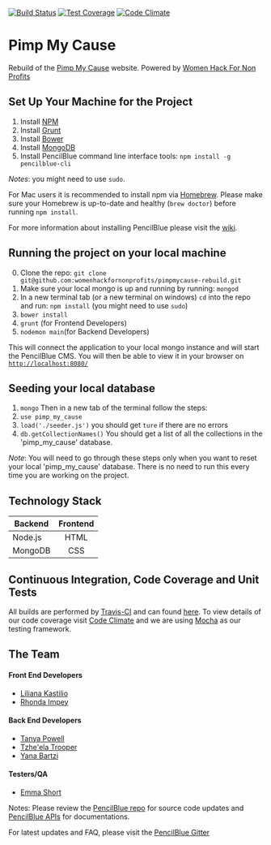 [![Build Status](https://travis-ci.org/womenhackfornonprofits/pimpmycause-rebuild.svg?branch=master)](https://travis-ci.org/womenhackfornonprofits/pimpmycause-rebuild)
[![Test Coverage](https://codeclimate.com/github/womenhackfornonprofits/pimpmycause-rebuild/badges/coverage.svg)](https://codeclimate.com/github/womenhackfornonprofits/pimpmycause-rebuild/coverage)
[![Code Climate](https://codeclimate.com/github/womenhackfornonprofits/pimpmycause-rebuild/badges/gpa.svg)](https://codeclimate.com/github/womenhackfornonprofits/pimpmycause-rebuild)

# Pimp My Cause
Rebuild of the [Pimp My Cause](http://www.pimpmycause.org/) website. Powered by [Women Hack For Non Profits](womenhackfornonprofits.com)

## Set Up Your Machine for the Project
1. Install [NPM](https://nodejs.org/)
2. Install [Grunt](http://gruntjs.com/getting-started)
4. Install [Bower](http://bower.io/#install-bower)
5. Install [MongoDB](https://docs.mongodb.org/manual/installation/)
6. Install PencilBlue command line interface tools: `npm install -g pencilblue-cli`

*Notes*: you might need to use `sudo`.

For Mac users it is recommended to install npm via [Homebrew](https://github.com/Homebrew/install).
Please make sure your Homebrew is up-to-date and healthy (`brew doctor`) before running `npm install`.

For more information about installing PencilBlue please visit the [wiki](https://github.com/pencilblue/pencilblue/wiki/Quickstart:-Installation).

## Running the project on your local machine
0. Clone the repo: `git clone git@github.com:womenhackfornonprofits/pimpmycause-rebuild.git`
1. Make sure your local mongo is up and running by running: `mongod`
2. In a new terminal tab (or a new terminal on windows) `cd` into the repo and run:
   `npm install` (you might need to use `sudo`)
3. `bower install`
4. `grunt` (for Frontend Developers)
4. `nodemon main`(for Backend Developers)

This will connect the application to your local mongo instance and will start the PencilBlue CMS. You will then be able to view it in your browser on [`http://localhost:8080/`](http://localhost:8080/)


## Seeding your local database
1. `mongo`
Then in a new tab of the terminal follow the steps:
2. `use pimp_my_cause`
3. `load('./seeder.js')` you should get `ture` if there are no errors
4. `db.getCollectionNames()`
You should get a list of all the collections in the 'pimp_my_cause' database.

*Note*: You will need to go through these steps only when you want to reset your local
'pimp_my_cause' database. There is no need to run this every time you are working on the project.


## Technology Stack
| Backend       | Frontend          |
| ------------- |:-----------------:|
| Node.js       | HTML              |
| MongoDB       | CSS               |  

## Continuous Integration, Code Coverage and Unit Tests
All builds are performed by [Travis-CI](travis-ci.org) and can found [here](https://travis-ci.org/womenhackfornonprofits/pimpmycause-rebuild/). To view details of our code coverage visit [Code Climate](https://codeclimate.com/github/womenhackfornonprofits/pimpmycause-rebuild) and we are using [Mocha](https://mochajs.org) as our testing framework.

## The Team
#### Front End Developers
- [Liliana Kastilio](https://github.com/lili2311)
- [Rhonda Impey](https://github.com/rimpey)

#### Back End Developers
- [Tanya Powell](https://github.com/tanyapowell)
- [Tzhe'ela Trooper](https://github.com/MsToT)
- [Yana Bartzi](https://github.com/yanabar)

#### Testers/QA
- [Emma Short](https://github.com/EmmaGS)



Notes:
Please review the [PencilBlue repo](https://github.com/pencilblue/pencilblue) for source code updates and [PencilBlue APIs](http://pencilblue.github.io/) for documentations.

For latest updates and FAQ, please visit the [PencilBlue Gitter](https://gitter.im/pencilblue/pencilblue)
